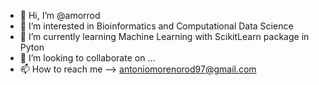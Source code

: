 - 👋 Hi, I’m @amorrod
- 👀 I’m interested in Bioinformatics and Computational Data Science
- 🌱 I’m currently learning Machine Learning with ScikitLearn package in Pyton
- 💞️ I’m looking to collaborate on ...
- 📫 How to reach me --> antoniomorenorod97@gmail.com

<!---
amorrod/amorrod is a ✨ special ✨ repository because its `README.md` (this file) appears on your GitHub profile.
You can click the Preview link to take a look at your changes.
--->
